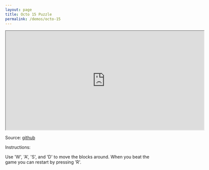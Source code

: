 ```yaml
---
layout: page
title: Octo 15 Puzzle
permalink: /demos/octo-15
---
```


<iframe
	src="https://johnearnest.github.io/Octo/embed.html?scale=5&gist=7332ca4260ec285f5f07b3521e06d23d"
	width="640"
	height="320"
></iframe>

Source: [github](https://github.com/jpcornwell/octo-15-puzzle)

Instructions:

Use 'W', 'A', 'S', and 'D' to move the blocks around. When you beat the game
you can restart by pressing 'R'.
